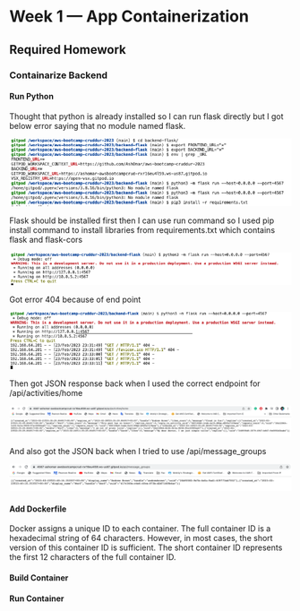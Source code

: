 # Week 1 — App Containerization

## Required Homework

### Containarize Backend
#### Run Python

Thought that python is already installed so I can run flask directly but I got below error saying that no module named flask.

![Run Flask Directly](/_docs/assets/Week1/Run-flask-before-installing-requirements.png "Run flask before installing requirements")

Flask should be installed first then I can use run command so I used pip install command to install libraries from requirements.txt which contains flask and flask-cors

![Run Flask After Intalling Requirements](/_docs/assets/Week1/Run-flask-directly.png "Run flask after installing requirements")

Got error 404 because of end point

![Error 404](/_docs/assets/Week1/404-error.png "Error 404")

Then got JSON response back when I used the correct endpoint for /api/activities/home

![JSON Response /api/activities/home](/_docs/assets/Week1/JSON-result-back-api-activities-home.png "JSON Response /api/activities/home")

And also got the JSON back when I tried to use /api/message_groups

![JSON Response /api/message_groups](/_docs/assets/Week1/JSON-result-back-api-message_groups.png "JSON Response /api/message_groups")

#### Add Dockerfile

Docker assigns a unique ID to each container. The full container ID is a hexadecimal string of 64 characters. However, in most cases, the short version of this container ID is sufficient. The short container ID represents the first 12 characters of the full container ID.

#### Build Container
#### Run Container
